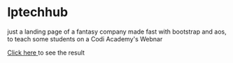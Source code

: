 # lptechhub
just a landing page of a fantasy company made fast with bootstrap and aos, to teach some students on a Codi Academy's Webnar

<a href="[lptechhub.netlify.app](https://lptechhub.netlify.app/)"> Click here </a> to see the result
